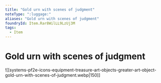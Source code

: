 ```yaml
---
title: "Gold urn with scenes of judgment"
noteType: ":luggage:"
aliases: "Gold urn with scenes of judgment"
foundryId: Item.Rar8WilLL9LzUj3M
tags:
  - Item
---
```


# Gold urn with scenes of judgment
![[systems-pf2e-icons-equipment-treasure-art-objects-greater-art-object-gold-urn-with-scenes-of-judgment.webp|150]]
